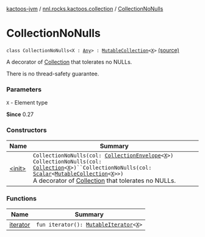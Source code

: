 [kactoos-jvm](../../index.md) / [nnl.rocks.kactoos.collection](../index.md) / [CollectionNoNulls](./index.md)

# CollectionNoNulls

`class CollectionNoNulls<X : `[`Any`](https://kotlinlang.org/api/latest/jvm/stdlib/kotlin/-any/index.html)`> : `[`MutableCollection`](https://kotlinlang.org/api/latest/jvm/stdlib/kotlin.collections/-mutable-collection/index.html)`<`[`X`](index.md#X)`>` [(source)](https://github.com/neonailol/kactoos/blob/master/kactoos-jvm/src/main/kotlin/nnl/rocks/kactoos/collection/CollectionNoNulls.kt#L16)

A decorator of [Collection](https://kotlinlang.org/api/latest/jvm/stdlib/kotlin.collections/-collection/index.html) that tolerates no NULLs.

There is no thread-safety guarantee.

### Parameters

`X` - Element type

**Since**
0.27

### Constructors

| Name | Summary |
|---|---|
| [&lt;init&gt;](-init-.md) | `CollectionNoNulls(col: `[`CollectionEnvelope`](../-collection-envelope/index.md)`<`[`X`](index.md#X)`>)`<br>`CollectionNoNulls(col: `[`Collection`](https://kotlinlang.org/api/latest/jvm/stdlib/kotlin.collections/-collection/index.html)`<`[`X`](index.md#X)`>)``CollectionNoNulls(col: `[`Scalar`](../../nnl.rocks.kactoos/-scalar/index.md)`<`[`MutableCollection`](https://kotlinlang.org/api/latest/jvm/stdlib/kotlin.collections/-mutable-collection/index.html)`<`[`X`](index.md#X)`>>)`<br>A decorator of [Collection](https://kotlinlang.org/api/latest/jvm/stdlib/kotlin.collections/-collection/index.html) that tolerates no NULLs. |

### Functions

| Name | Summary |
|---|---|
| [iterator](iterator.md) | `fun iterator(): `[`MutableIterator`](https://kotlinlang.org/api/latest/jvm/stdlib/kotlin.collections/-mutable-iterator/index.html)`<`[`X`](index.md#X)`>` |
